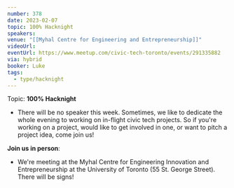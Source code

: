 ```yaml
---
number: 378
date: 2023-02-07
topic: 100% Hacknight
speakers:
venue: "[[Myhal Centre for Engineering and Entrepreneurship]]"
videoUrl:
eventUrl: https://www.meetup.com/civic-tech-toronto/events/291335882
via: hybrid
booker: Luke
tags:
  - type/hacknight
---
```

Topic: **100% Hacknight**

* There will be no speaker this week. Sometimes, we like to dedicate the whole evening to working on in-flight civic tech projects. So if you're working on a project, would like to get involved in one, or want to pitch a project idea, come join us!

**Join us in person**:

* We're meeting at the Myhal Centre for Engineering Innovation and Entrepreneurship at the University of Toronto (55 St. George Street). There will be signs!

